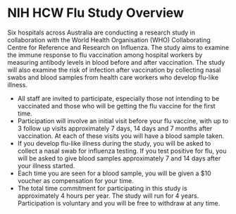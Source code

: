 # NIH HCW Flu Study Overview

Six hospitals across Australia are conducting a research study in collaboration with the World Health Organisation (WHO) Collaborating Centre for Reference and Research on Influenza. The study aims to examine the immune response to flu vaccination among hospital workers by measuring antibody levels in blood before and after vaccination. The study will also examine the risk of infection after vaccination by collecting nasal swabs and blood samples from health care workers who develop flu-like illness.

- All staff are invited to participate, especially those not intending to be vaccinated and those who will be getting the flu vaccine for the first time.
- Participation will involve an initial visit before your flu vaccine, with up to 3 follow up visits approximately 7 days, 14 days and 7 months after vaccination. At each of these visits you will have a blood sample taken.
- If you develop flu-like illness during the study, you will be asked to collect a nasal swab for influenza testing. If you test positive for flu, you will be asked to give blood samples approximately 7 and 14 days after your illness started.
- Each time you are seen for a blood sample, you will be given a $10 voucher as compensation for your time.
- The total time commitment for participating in this study is approximately 4 hours per year. The study will run for 4 years. Participation is voluntary and you will be free to withdraw at any time.
